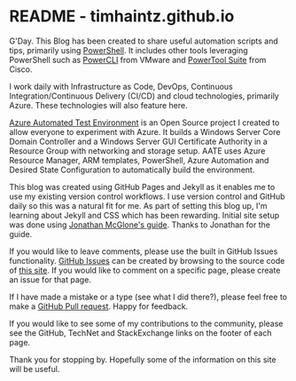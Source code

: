 # README - timhaintz.github.io

G'Day. This Blog has been created to share useful automation scripts and tips, primarily using [PowerShell](https://docs.microsoft.com/en-us/powershell/scripting/powershell-scripting?view=powershell-6). It includes other tools leveraging PowerShell such as [PowerCLI](https://www.vmware.com/support/developer/PowerCLI/) from VMware and [PowerTool Suite](https://communities.cisco.com/docs/DOC-37154) from Cisco.

I work daily with Infrastructure as Code, DevOps, Continuous Integration/Continuous Delivery (CI/CD) and cloud technologies, primarily Azure. These technologies will also feature here.

[Azure Automated Test Environment](https://github.com/timhaintz/aate) is an Open Source project I created to allow everyone to experiment with Azure. It builds a Windows Server Core Domain Controller and a Windows Server GUI Certificate Authority in a Resource Group with networking and storage setup. AATE uses Azure Resource Manager, ARM templates, PowerShell, Azure Automation and Desired State Configuration to automatically build the environment.

This blog was created using GitHub Pages and Jekyll as it enables me to use my existing version control workflows. I use version control and GitHub daily so this was a natural fit for me. As part of setting this blog up, I'm learning about Jekyll and CSS which has been rewarding. Initial site setup was done using [Jonathan McGlone's guide](http://jmcglone.com/guides/github-pages/). Thanks to Jonathan for the guide.

If you would like to leave comments, please use the built in GitHub Issues functionality. [GitHub Issues](https://guides.github.com/features/issues/) can be created by browsing to the source code of [this site](https://github.com/timhaintz/timhaintz.github.io). If you would like to comment on a specific page, please create an issue for that page.

If I have made a mistake or a type (see what I did there?), please feel free to make a [GitHub Pull request](https://help.github.com/articles/about-pull-requests/). Happy for feedback.

If you would like to see some of my contributions to the community, please see the GitHub, TechNet and StackExchange links on the footer of each page.

Thank you for stopping by. Hopefully some of the information on this site will be useful.

